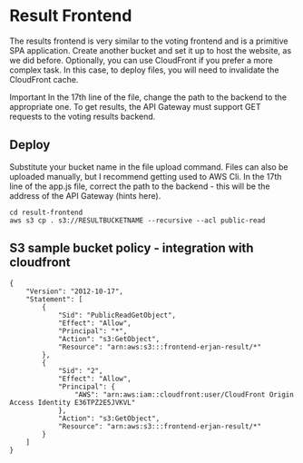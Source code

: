 # Result Frontend

The results frontend is very similar to the voting frontend and is a primitive SPA application. Create another bucket and set it up to host the website, as we did before. Optionally, you can use CloudFront if you prefer a more complex task. In this case, to deploy files, you will need to invalidate the CloudFront cache.

Important In the 17th line of the file, change the path to the backend to the appropriate one. To get results, the API Gateway must support GET requests to the voting results backend.

## Deploy

Substitute your bucket name in the file upload command. Files can also be uploaded manually, but I recommend getting used to AWS Cli. In the 17th line of the app.js file, correct the path to the backend - this will be the address of the API Gateway (hints here).

```
cd result-frontend
aws s3 cp . s3://RESULTBUCKETNAME --recursive --acl public-read
```


## S3 sample bucket policy - integration with cloudfront

```
{
    "Version": "2012-10-17",
    "Statement": [
        {
            "Sid": "PublicReadGetObject",
            "Effect": "Allow",
            "Principal": "*",
            "Action": "s3:GetObject",
            "Resource": "arn:aws:s3:::frontend-erjan-result/*"
        },
        {
            "Sid": "2",
            "Effect": "Allow",
            "Principal": {
                "AWS": "arn:aws:iam::cloudfront:user/CloudFront Origin Access Identity E36TPZ2E5JVKVL"
            },
            "Action": "s3:GetObject",
            "Resource": "arn:aws:s3:::frontend-erjan-result/*"
        }
    ]
}
```
